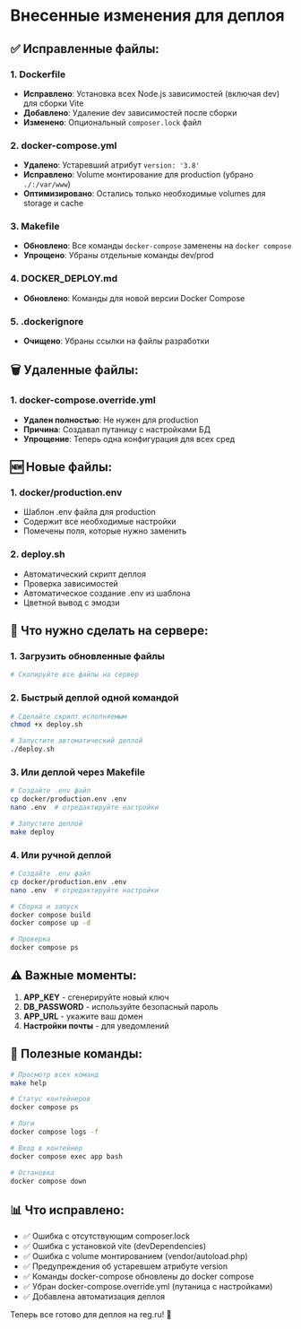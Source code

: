 # Внесенные изменения для деплоя

## ✅ Исправленные файлы:

### 1. **Dockerfile**
- **Исправлено**: Установка всех Node.js зависимостей (включая dev) для сборки Vite
- **Добавлено**: Удаление dev зависимостей после сборки
- **Изменено**: Опциональный `composer.lock` файл

### 2. **docker-compose.yml**
- **Удалено**: Устаревший атрибут `version: '3.8'`
- **Исправлено**: Volume монтирование для production (убрано `./:/var/www`)
- **Оптимизировано**: Остались только необходимые volumes для storage и cache

### 3. **Makefile**
- **Обновлено**: Все команды `docker-compose` заменены на `docker compose`
- **Упрощено**: Убраны отдельные команды dev/prod

### 4. **DOCKER_DEPLOY.md**
- **Обновлено**: Команды для новой версии Docker Compose

### 5. **.dockerignore**
- **Очищено**: Убраны ссылки на файлы разработки

## 🗑️ Удаленные файлы:

### 1. **docker-compose.override.yml**
- **Удален полностью**: Не нужен для production
- **Причина**: Создавал путаницу с настройками БД
- **Упрощение**: Теперь одна конфигурация для всех сред

## 🆕 Новые файлы:

### 1. **docker/production.env**
- Шаблон .env файла для production
- Содержит все необходимые настройки
- Помечены поля, которые нужно заменить

### 2. **deploy.sh**
- Автоматический скрипт деплоя
- Проверка зависимостей
- Автоматическое создание .env из шаблона
- Цветной вывод с эмодзи

## 🚀 Что нужно сделать на сервере:

### 1. Загрузить обновленные файлы
```bash
# Скопируйте все файлы на сервер
```

### 2. Быстрый деплой одной командой
```bash
# Сделайте скрипт исполняемым
chmod +x deploy.sh

# Запустите автоматический деплой
./deploy.sh
```

### 3. Или деплой через Makefile
```bash
# Создайте .env файл
cp docker/production.env .env
nano .env  # отредактируйте настройки

# Запустите деплой
make deploy
```

### 4. Или ручной деплой
```bash
# Создайте .env файл
cp docker/production.env .env
nano .env  # отредактируйте настройки

# Сборка и запуск
docker compose build
docker compose up -d

# Проверка
docker compose ps
```

## ⚠️ Важные моменты:

1. **APP_KEY** - сгенерируйте новый ключ
2. **DB_PASSWORD** - используйте безопасный пароль
3. **APP_URL** - укажите ваш домен
4. **Настройки почты** - для уведомлений

## 🔧 Полезные команды:

```bash
# Просмотр всех команд
make help

# Статус контейнеров
docker compose ps

# Логи
docker compose logs -f

# Вход в контейнер
docker compose exec app bash

# Остановка
docker compose down
```

## 📊 Что исправлено:

- ✅ Ошибка с отсутствующим composer.lock
- ✅ Ошибка с установкой vite (devDependencies)
- ✅ Ошибка с volume монтированием (vendor/autoload.php)
- ✅ Предупреждения об устаревшем атрибуте version
- ✅ Команды docker-compose обновлены до docker compose
- ✅ Убран docker-compose.override.yml (путаница с настройками)
- ✅ Добавлена автоматизация деплоя

Теперь все готово для деплоя на reg.ru! 🎉 